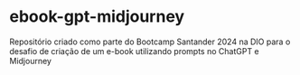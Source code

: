# ebook-gpt-midjourney
Repositório criado como parte do Bootcamp Santander 2024 na DIO para o desafio de criação de um e-book utilizando prompts no ChatGPT e Midjourney
